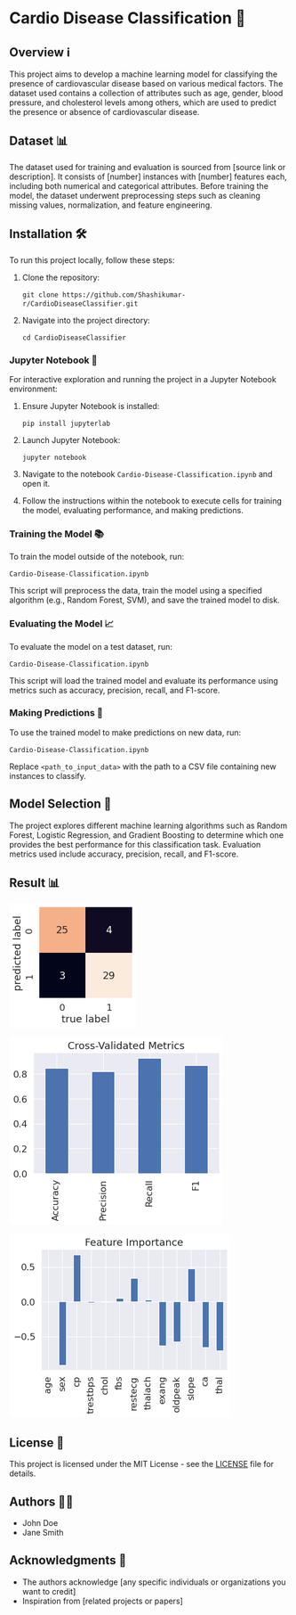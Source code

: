 # Cardio Disease Classification 💖

## Overview ℹ️

This project aims to develop a machine learning model for classifying the presence of cardiovascular disease based on various medical factors. The dataset used contains a collection of attributes such as age, gender, blood pressure, and cholesterol levels among others, which are used to predict the presence or absence of cardiovascular disease.

## Dataset 📊

The dataset used for training and evaluation is sourced from [source link or description]. It consists of [number] instances with [number] features each, including both numerical and categorical attributes. Before training the model, the dataset underwent preprocessing steps such as cleaning missing values, normalization, and feature engineering.

## Installation 🛠️

To run this project locally, follow these steps:

1. Clone the repository:
   ```
   git clone https://github.com/Shashikumar-r/CardioDiseaseClassifier.git
   ```
   
2. Navigate into the project directory:
   ```
   cd CardioDiseaseClassifier
   ```
   
### Jupyter Notebook 📒

For interactive exploration and running the project in a Jupyter Notebook environment:

1. Ensure Jupyter Notebook is installed:
   ```
   pip install jupyterlab
   ```
   
2. Launch Jupyter Notebook:
   ```
   jupyter notebook
   ```

3. Navigate to the notebook `Cardio-Disease-Classification.ipynb` and open it.

4. Follow the instructions within the notebook to execute cells for training the model, evaluating performance, and making predictions.

### Training the Model 📚

To train the model outside of the notebook, run:
```
Cardio-Disease-Classification.ipynb
```
This script will preprocess the data, train the model using a specified algorithm (e.g., Random Forest, SVM), and save the trained model to disk.

### Evaluating the Model 📈

To evaluate the model on a test dataset, run:
```
Cardio-Disease-Classification.ipynb
```
This script will load the trained model and evaluate its performance using metrics such as accuracy, precision, recall, and F1-score.

### Making Predictions 🔮

To use the trained model to make predictions on new data, run:
```
Cardio-Disease-Classification.ipynb
```
Replace `<path_to_input_data>` with the path to a CSV file containing new instances to classify.

## Model Selection 🧠

The project explores different machine learning algorithms such as Random Forest, Logistic Regression, and Gradient Boosting to determine which one provides the best performance for this classification task. Evaluation metrics used include accuracy, precision, recall, and F1-score.

## Result 📊

![cardio_1 Screenshot](https://github.com/Shashikumar-r/CardioDiseaseClassifier/blob/main/clf_1.png)

![cardio_2 Screenshot](https://github.com/Shashikumar-r/CardioDiseaseClassifier/blob/main/clf_2.png)

![cardio_3 Screenshot](https://github.com/Shashikumar-r/CardioDiseaseClassifier/blob/main/clf_3.png)



## License 📜

This project is licensed under the MIT License - see the [LICENSE](LICENSE) file for details.

## Authors 🧑‍💻

- John Doe
- Jane Smith

## Acknowledgments 🙏

- The authors acknowledge [any specific individuals or organizations you want to credit]
- Inspiration from [related projects or papers]
